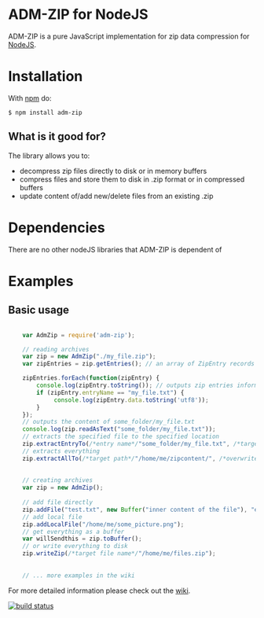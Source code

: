 # ADM-ZIP for NodeJS

ADM-ZIP is a pure JavaScript implementation for zip data compression for [NodeJS](http://nodejs.org/). 

# Installation

With [npm](http://npmjs.org) do:

    $ npm install adm-zip
	
## What is it good for?
The library allows you to:

* decompress zip files directly to disk or in memory buffers
* compress files and store them to disk in .zip format or in compressed buffers
* update content of/add new/delete files from an existing .zip

# Dependencies
There are no other nodeJS libraries that ADM-ZIP is dependent of

# Examples

## Basic usage
```javascript

	var AdmZip = require('adm-zip');

	// reading archives
	var zip = new AdmZip("./my_file.zip");
	var zipEntries = zip.getEntries(); // an array of ZipEntry records

	zipEntries.forEach(function(zipEntry) {
	    console.log(zipEntry.toString()); // outputs zip entries information
		if (zipEntry.entryName == "my_file.txt") {
		     console.log(zipEntry.data.toString('utf8')); 
		}
	});
	// outputs the content of some_folder/my_file.txt
	console.log(zip.readAsText("some_folder/my_file.txt")); 
	// extracts the specified file to the specified location
	zip.extractEntryTo(/*entry name*/"some_folder/my_file.txt", /*target path*/"/home/me/tempfolder", /*overwrite*/true)
	// extracts everything
	zip.extractAllTo(/*target path*/"/home/me/zipcontent/", /*overwrite*/true);
	
	
	// creating archives
	var zip = new AdmZip();
	
	// add file directly
	zip.addFile("test.txt", new Buffer("inner content of the file"), "entry comment goes here");
	// add local file
	zip.addLocalFile("/home/me/some_picture.png");
	// get everything as a buffer
	var willSendthis = zip.toBuffer();
	// or write everything to disk
	zip.writeZip(/*target file name*/"/home/me/files.zip");
	
	
	// ... more examples in the wiki
```

For more detailed information please check out the [wiki](https://github.com/cthackers/adm-zip/wiki).

[![build status](https://secure.travis-ci.org/cthackers/adm-zip.png)](http://travis-ci.org/cthackers/adm-zip)